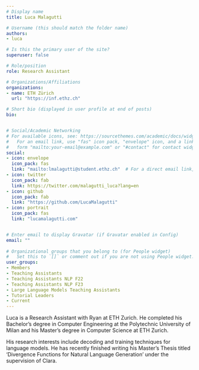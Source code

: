 ```yaml
---
# Display name
title: Luca Malagutti

# Username (this should match the folder name)
authors:
- luca

# Is this the primary user of the site?
superuser: false

# Role/position
role: Research Assistant

# Organizations/Affiliations
organizations:
- name: ETH Zürich
  url: "https://inf.ethz.ch"

# Short bio (displayed in user profile at end of posts)
bio: 


# Social/Academic Networking
# For available icons, see: https://sourcethemes.com/academic/docs/widgets/#icons
#   For an email link, use "fas" icon pack, "envelope" icon, and a link in the
#   form "mailto:your-email@example.com" or "#contact" for contact widget.
social:
- icon: envelope
  icon_pack: fas
  link: "mailto:lmalagutti@student.ethz.ch"  # For a direct email link, use "mailto:test@example.org".
- icon: twitter
  icon_pack: fab
  link: https://twitter.com/malagutti_luca?lang=en
- icon: github
  icon_pack: fab
  link: "https://github.com/LucaMalagutti"
- icon: portrait
  icon_pack: fas
  link: "lucamalagutti.com"


# Enter email to display Gravatar (if Gravatar enabled in Config)
email: ""
  
# Organizational groups that you belong to (for People widget)
#   Set this to `[]` or comment out if you are not using People widget.  
user_groups:
- Members
- Teaching Assistants
- Teaching Assistants NLP F22
- Teaching Assistants NLP F23
- Large Language Models Teaching Assistants
- Tutorial Leaders
- Current
---
```


Luca is a Research Assistant with Ryan at ETH Zurich. He completed his Bachelor’s degree in Computer Engineering at the Polytechnic University of Milan and his Master’s degree in Computer Science at ETH Zurich.

His research interests include decoding and training techniques for language models. He has recently finished writing his Master’s Thesis titled ‘Divergence Functions for Natural Language Generation’ under the supervision of Clara.